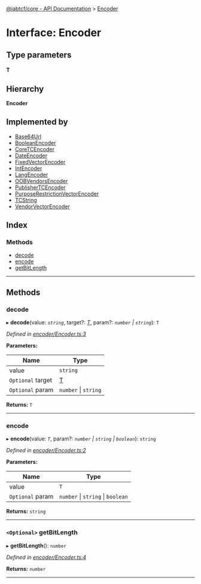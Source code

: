 [@iabtcf/core - API Documentation](../README.md) > [Encoder](../interfaces/encoder.md)

# Interface: Encoder

## Type parameters
#### T 
## Hierarchy

**Encoder**

## Implemented by

* [Base64Url](../classes/base64url.md)
* [BooleanEncoder](../classes/booleanencoder.md)
* [CoreTCEncoder](../classes/coretcencoder.md)
* [DateEncoder](../classes/dateencoder.md)
* [FixedVectorEncoder](../classes/fixedvectorencoder.md)
* [IntEncoder](../classes/intencoder.md)
* [LangEncoder](../classes/langencoder.md)
* [OOBVendorsEncoder](../classes/oobvendorsencoder.md)
* [PublisherTCEncoder](../classes/publishertcencoder.md)
* [PurposeRestrictionVectorEncoder](../classes/purposerestrictionvectorencoder.md)
* [TCString](../classes/tcstring.md)
* [VendorVectorEncoder](../classes/vendorvectorencoder.md)

## Index

### Methods

* [decode](encoder.md#decode)
* [encode](encoder.md#encode)
* [getBitLength](encoder.md#getbitlength)

---

## Methods

<a id="decode"></a>

###  decode

▸ **decode**(value: *`string`*, target?: *[T]()*, param?: *`number` \| `string`*): `T`

*Defined in [encoder/Encoder.ts:3](https://github.com/chrispaterson/iabtcf/blob/f683445/modules/core/src/encoder/Encoder.ts#L3)*

**Parameters:**

| Name | Type |
| ------ | ------ |
| value | `string` |
| `Optional` target | [T]() |
| `Optional` param | `number` \| `string` |

**Returns:** `T`

___
<a id="encode"></a>

###  encode

▸ **encode**(value: *`T`*, param?: *`number` \| `string` \| `boolean`*): `string`

*Defined in [encoder/Encoder.ts:2](https://github.com/chrispaterson/iabtcf/blob/f683445/modules/core/src/encoder/Encoder.ts#L2)*

**Parameters:**

| Name | Type |
| ------ | ------ |
| value | `T` |
| `Optional` param | `number` \| `string` \| `boolean` |

**Returns:** `string`

___
<a id="getbitlength"></a>

### `<Optional>` getBitLength

▸ **getBitLength**(): `number`

*Defined in [encoder/Encoder.ts:4](https://github.com/chrispaterson/iabtcf/blob/f683445/modules/core/src/encoder/Encoder.ts#L4)*

**Returns:** `number`

___

